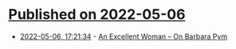 # [Published on 2022-05-06](index.md)

* [2022-05-06, 17:21:34](https://news.ycombinator.com/item?id=31287671) - [An Excellent Woman – On Barbara Pym](https://hudsonreview.com/2022/05/an-excellent-woman/)
